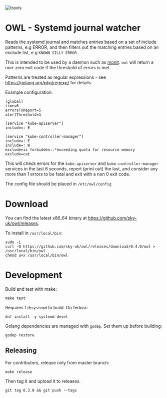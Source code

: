 ![travis](https://travis-ci.org/sky-uk/owl.svg?branch=master)

# OWL - Systemd journal watcher

Reads the systemd journal and matches entries based on a set of include patterns, e.g ERROR, and then filters out the matching entries based on an exclude list, e.g `KNOWN SILLY ERROR`.

This is intended to be used by a daemon such as [monit](https://mmonit.com/monit/). `owl` will return a non-zero exit code if the threshold of errors is met.

Patterns are treated as regular expressions - see https://golang.org/pkg/regexp/ for details.

Example configuration:

    [global]
    time=6
    errorsToReport=5
    alertThreshold=1

    [service "kube-apiserver"]
    include=: E

    [service "kube-controller-manager"]
    include=: E
    include=: W
    exclude=is forbidden:.*exceeding quota for resource memory
    exclude=cat

This will check errors for the `kube-apiserver` and `kube-controller-manager` services in the last 6 seconds, 
report (print out) the last, and consider any more than 1 errors to be fatal and exit with a non 0 exit code.

The config file should be placed in `/etc/owl/config`

# Download

You can find the latest x86_64 binary at https://github.com/sky-uk/owl/releases.

To install in `/usr/local/bin`:

    sudo -i
    curl -O https://github.com/sky-uk/owl/releases/download/0.4.0/owl > /usr/local/bin/owl
    chmod u+x /usr/local/bin/owl

# Development

Build and test with make:

    make test

Requires `libsystemd` to build. On fedora:

    dnf install -y systemd-devel

Golang dependencies are managed with `godep`. Set them up before building:

    godep restore

## Releasing

For contributors, release only from master branch:

    make release

Then tag it and upload it to releases.

    git tag 0.3.0 && git push --tags

